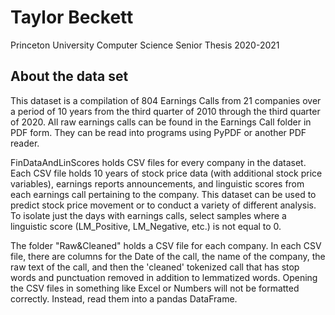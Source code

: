 # Taylor Beckett
Princeton University 
Computer Science Senior Thesis 2020-2021




## About the data set

This dataset is a compilation of 804 Earnings Calls from 21 companies over a period of 10 years from the third quarter of 2010 through the third quarter of 2020. All raw earnings calls can be found in the Earnings Call folder in PDF form. They can be read into programs using PyPDF or another PDF reader.

FinDataAndLinScores holds CSV files for every company in the dataset. Each CSV file holds 10 years of stock price data (with additional stock price variables), earnings reports announcements, and linguistic scores from each earnings call pertaining to the company. This dataset can be used to predict stock price movement or to conduct a variety of different analysis. To isolate just the days with earnings calls, select samples where a linguistic score (LM_Positive, LM_Negative, etc.) is not equal to 0.

The folder "Raw&Cleaned" holds a CSV file for each company. In each CSV file, there are columns for the Date of the call, the name of the company, the raw text of the call, and then the 'cleaned' tokenized call that has stop words and punctuation removed in addition to lemmatized words. Opening the CSV files in something like Excel or Numbers will not be formatted correctly. Instead, read them into a pandas DataFrame.
